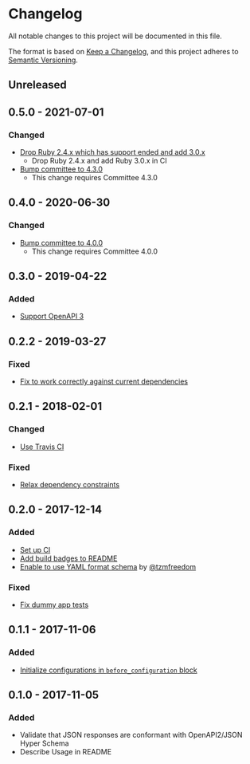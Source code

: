 # Changelog

All notable changes to this project will be documented in this file.

The format is based on [Keep a Changelog](https://keepachangelog.com/en/1.0.0/),
and this project adheres to [Semantic Versioning](https://semver.org/spec/v2.0.0.html).

## Unreleased

## 0.5.0 - 2021-07-01

### Changed

- [Drop Ruby 2.4.x which has support ended and add 3.0.x](https://github.com/kymmt90/schema_conformist/pull/22)
  - Drop Ruby 2.4.x and add Ruby 3.0.x in CI
- [Bump committee to 4.3.0](https://github.com/kymmt90/schema_conformist/pull/23)
  - This change requires Committee 4.3.0

## 0.4.0 - 2020-06-30

### Changed

- [Bump committee to 4.0.0](https://github.com/kymmt90/schema_conformist/pull/18)
  - This change requires Committee 4.0.0

## 0.3.0 - 2019-04-22

### Added

- [Support OpenAPI 3](https://github.com/kymmt90/schema_conformist/pull/15)

## 0.2.2 - 2019-03-27

### Fixed

- [Fix to work correctly against current dependencies](https://github.com/kymmt90/schema_conformist/pull/11)

## 0.2.1 - 2018-02-01

### Changed

- [Use Travis CI](https://github.com/kymmt90/schema_conformist/pull/8)

### Fixed

- [Relax dependency constraints](https://github.com/kymmt90/schema_conformist/pull/7)

## 0.2.0 - 2017-12-14

### Added

- [Set up CI](https://github.com/kymmt90/schema_conformist/pull/2)
- [Add build badges to README](https://github.com/kymmt90/schema_conformist/pull/3)
- [Enable to use YAML format schema](https://github.com/kymmt90/schema_conformist/pull/5) by [@tzmfreedom](https://github.com/tzmfreedom)

### Fixed

- [Fix dummy app tests](https://github.com/kymmt90/schema_conformist/pull/4)

## 0.1.1 - 2017-11-06

### Added

- [Initialize configurations in `before_configuration` block](https://github.com/kymmt90/schema_conformist/pull/1)

## 0.1.0 - 2017-11-05

### Added

- Validate that JSON responses are conformant with OpenAPI2/JSON Hyper Schema
- Describe Usage in README

